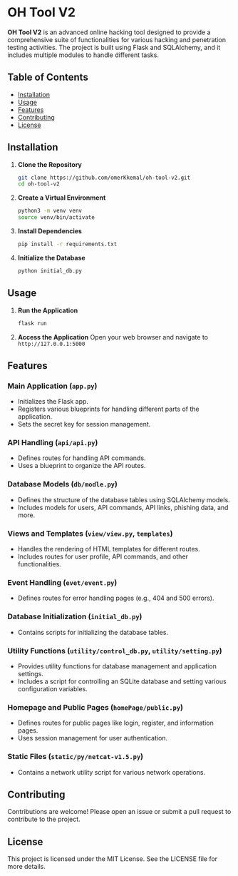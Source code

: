 # OH Tool V2

**OH Tool V2** is an advanced online hacking tool designed to provide a comprehensive suite of functionalities for various hacking and penetration testing activities. The project is built using Flask and SQLAlchemy, and it includes multiple modules to handle different tasks.

## Table of Contents
- [Installation](#installation)
- [Usage](#usage)
- [Features](#features)
- [Contributing](#contributing)
- [License](#license)

## Installation

1. **Clone the Repository**
    ```bash
    git clone https://github.com/omerKkemal/oh-tool-v2.git
    cd oh-tool-v2
    ```

2. **Create a Virtual Environment**
    ```bash
    python3 -m venv venv
    source venv/bin/activate
    ```

3. **Install Dependencies**
    ```bash
    pip install -r requirements.txt
    ```

4. **Initialize the Database**
    ```bash
    python initial_db.py
    ```

## Usage

1. **Run the Application**
    ```bash
    flask run
    ```

2. **Access the Application**
    Open your web browser and navigate to `http://127.0.0.1:5000`

## Features

### Main Application (`app.py`)
- Initializes the Flask app.
- Registers various blueprints for handling different parts of the application.
- Sets the secret key for session management.

### API Handling (`api/api.py`)
- Defines routes for handling API commands.
- Uses a blueprint to organize the API routes.

### Database Models (`db/modle.py`)
- Defines the structure of the database tables using SQLAlchemy models.
- Includes models for users, API commands, API links, phishing data, and more.

### Views and Templates (`view/view.py`, `templates`)
- Handles the rendering of HTML templates for different routes.
- Includes routes for user profile, API commands, and other functionalities.

### Event Handling (`evet/event.py`)
- Defines routes for error handling pages (e.g., 404 and 500 errors).

### Database Initialization (`initial_db.py`)
- Contains scripts for initializing the database tables.

### Utility Functions (`utility/control_db.py`, `utility/setting.py`)
- Provides utility functions for database management and application settings.
- Includes a script for controlling an SQLite database and setting various configuration variables.

### Homepage and Public Pages (`homePage/public.py`)
- Defines routes for public pages like login, register, and information pages.
- Uses session management for user authentication.

### Static Files (`static/py/netcat-v1.5.py`)
- Contains a network utility script for various network operations.

## Contributing

Contributions are welcome! Please open an issue or submit a pull request to contribute to the project.

## License

This project is licensed under the MIT License. See the LICENSE file for more details.